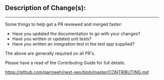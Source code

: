 ## Description of Change(s):

---

Some things to help get a PR reviewed and merged faster:

- Have you updated the documentation to go with your changes?
- Have you written or updated unit tests?
- Have you written an integration test in the test app supplied?

The above are generally required on all PR's.

Please have a read of the Contributing Guide for full details.

https://github.com/garmeeh/next-seo/blob/master/CONTRIBUTING.md
